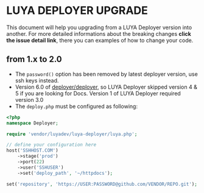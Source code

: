 # LUYA DEPLOYER UPGRADE

This document will help you upgrading from a LUYA Deployer version into another. For more detailed informations about the breaking changes **click the issue detail link**, there you can examples of how to change your code.

## from 1.x to 2.0

+ The `password()` option has been removed by latest deployer version, use ssh keys instead.
+ Version 6.0 of [deployer/deployer](https://github.com/deployer/deployer), so LUYA Deployer skipped version 4 & 5 if you are looking for Docs. Version 1 of LUYA Deployer required version 3.0
+ The `deploy.php` must be configured as following:
```php
<?php
namespace Deployer;

require 'vendor/luyadev/luya-deployer/luya.php';

// define your configuration here
host('SSHHOST.COM')
    ->stage('prod')
    ->port(22)
    ->user('SSHUSER')
    ->set('deploy_path', '~/httpdocs');

set('repository', 'https://USER:PASSWORD@github.com/VENDOR/REPO.git');
```